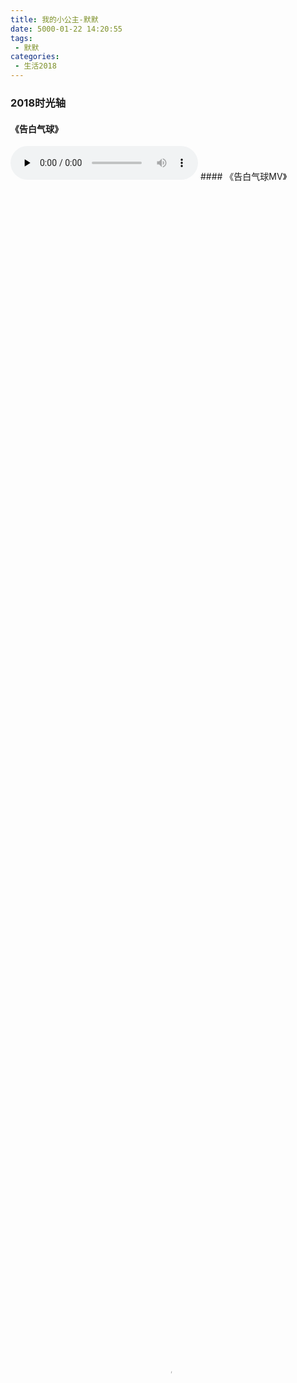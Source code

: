 ```yaml
---
title: 我的小公主-默默
date: 5000-01-22 14:20:55
tags:
 - 默默
categories:
 - 生活2018
---
```

### 2018时光轴
<!--more-->

#### 《告白气球》
<audio id="audio" controls="" preload="none">
      <source id="mp3" src="http://211.97.73.141/amobile.music.tc.qq.com/C400003OUlho2HcRHC.m4a?guid=5779674855&vkey=0313A344E3B6554A2B98C1E0E04DB98F5ABEC82B6D67567D975C1D96A2F7A3771B4CF480486BE15B0045F9AE4E2BEAF4B85778A076B1328C&uin=0&fromtag=66">
      </audio>
#### 《告白气球MV》
<video id="video" controls="" preload="none" poster="none" width="100%" height="100%" autoplay="autoplay" object-fit="fill">
      <source id="mp4" src="http://14.204.146.150/vcloud1049.tc.qq.com/1049_M0139200001jMHza2ei3OY1001122187.f40.mp4?vkey=48B6770FAC3B574AA0D350A405FAB2939E235A1D2D9BE8FDE86981E036A52B846C945FC43509749B077141AA4BB3D2ABCF54B71D30FD6A5A8A362561A2B235BE277441C3EA8EB8008E148DDAE8BD5C014504BE284B56925A" type="video/mp4">
      </video>
{% note default %} 12月 {% endnote %}
<video id="video1" controls="" preload="none" poster="none" width="100%" height="300" object-fit="fill">
      <source id="mp4" src="http://pkyddcyaj.bkt.clouddn.com/5583358fef3daeb3a415ea94b1792990.mp4" type="video/mp4">
</video>

{% note primary %} 11月 {% endnote %}
<video id="video2" controls="" preload="none" poster="none"  width="100%" height="300" object-fit="fill">
      <source id="mp4" src="http://pkyddcyaj.bkt.clouddn.com/8d59861e02ce62726d6aced7acdfe2da.mp4" type="video/mp4">
</video>

{% note success %} 10月 {% endnote %}
<video id="video3" controls="" preload="none" poster="none"  width="100%" height="300" object-fit="fill">
      <source id="mp4" src="http://pkyddcyaj.bkt.clouddn.com/64ade68507822fb1d90330e2c891b78f.mp4" type="video/mp4">
</video>

{% note info %} 9月 {% endnote %}
<video id="video4" controls="" preload="none" poster="none"  width="100%" height="300" object-fit="fill">
      <source id="mp4" src="http://pkyddcyaj.bkt.clouddn.com/79f5d55a7a0d2e3abaaf701963887ac8.mp4" type="video/mp4">
</video>

{% note warning %} 8月 {% endnote %}
<video id="video5" controls="" preload="none" poster="none"  width="100%" height="300" object-fit="fill">
      <source id="mp4" src="http://pkyddcyaj.bkt.clouddn.com/eb18d9ea9930b94cf885d4ec982992cf.mp4" type="video/mp4">
</video>

{% note danger %} 7月 {% endnote %}
<video id="video6" controls="" preload="none" poster="none"  width="100%" height="300" object-fit="fill">
      <source id="mp4" src="http://pkyddcyaj.bkt.clouddn.com/ead956ce3f738c9ed560cbeffca198f8.mp4" type="video/mp4">
</video>
